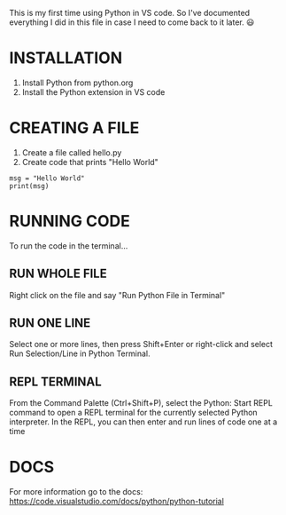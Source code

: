 This is my first time using Python in VS code. So I've documented everything I did in this file in case I need to come back to it later. 😃

# INSTALLATION
1. Install Python from python.org 
2. Install the Python extension in VS code

# CREATING A FILE
1. Create a file called hello.py
2. Create code that prints "Hello World"
```
msg = "Hello World"
print(msg)
```
# RUNNING CODE
To run the code in the terminal...
## RUN WHOLE FILE 
Right click on the file and say "Run Python File in Terminal"
## RUN ONE LINE
Select one or more lines, then press Shift+Enter or right-click and select Run Selection/Line in Python Terminal.
## REPL TERMINAL
From the Command Palette (Ctrl+Shift+P), select the Python: Start REPL command to open a REPL terminal for the currently selected Python interpreter. In the REPL, you can then enter and run lines of code one at a time

# DOCS
For more information go to the docs:
https://code.visualstudio.com/docs/python/python-tutorial

